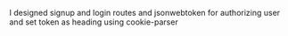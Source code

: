 I designed signup and login routes and jsonwebtoken for authorizing user and set token as heading using cookie-parser 